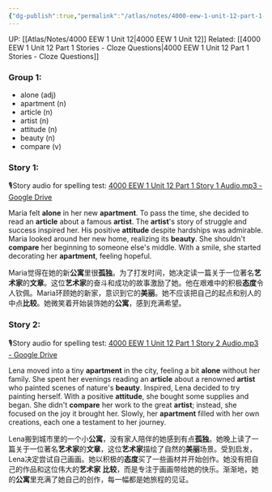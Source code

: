 ```yaml
---
{"dg-publish":true,"permalink":"/atlas/notes/4000-eew-1-unit-12-part-1-stories/"}
---
```


UP: [[Atlas/Notes/4000 EEW 1 Unit 12\|4000 EEW 1 Unit 12]]
Related: [[4000 EEW 1 Unit 12 Part 1 Stories - Cloze Questions\|4000 EEW 1 Unit 12 Part 1 Stories - Cloze Questions]]
### Group 1:

- alone (adj)
- apartment (n)
- article (n)
- artist (n)
- attitude (n)
- beauty (n)
- compare (v)

### Story 1:
🎙️Story audio for spelling test: [4000 EEW 1 Unit 12 Part 1 Story 1 Audio.mp3 - Google Drive](https://drive.google.com/file/d/1Se9mWDD36nIV0L8a9oAgWBAT88mpPJky/view?usp=drive_link)

Maria felt **alone** in her new **apartment**. To pass the time, she decided to read an **article** about a famous **artist**. The **artist**'s story of struggle and success inspired her. His positive **attitude** despite hardships was admirable. Maria looked around her new home, realizing its **beauty**. She shouldn't **compare** her beginning to someone else's middle. With a smile, she started decorating her **apartment**, feeling hopeful.

Maria觉得在她的新**公寓**里很**孤独**。为了打发时间，她决定读一篇关于一位著名**艺术家**的**文章**。这位**艺术家**的奋斗和成功的故事激励了她。他在艰难中的积极**态度**令人钦佩。Maria环顾她的新家，意识到它的**美丽**。她不应该把自己的起点和别人的中点**比较**。她微笑着开始装饰她的**公寓**，感到充满希望。

### Story 2:
🎙️Story audio for spelling test: [4000 EEW 1 Unit 12 Part 1 Story 2 Audio.mp3 - Google Drive](https://drive.google.com/file/d/1jvmP2bo8jdgRWS0Qs0kbaf-Ve44qwGFC/view?usp=drive_link)

Lena moved into a tiny **apartment** in the city, feeling a bit **alone** without her family. She spent her evenings reading an **article** about a renowned **artist** who painted scenes of nature's **beauty**. Inspired, Lena decided to try painting herself. With a positive **attitude**, she bought some supplies and began. She didn't **compare** her work to the great **artist**; instead, she focused on the joy it brought her. Slowly, her **apartment** filled with her own creations, each one a testament to her journey.

Lena搬到城市里的一个小**公寓**，没有家人陪伴的她感到有点**孤独**。她晚上读了一篇关于一位著名**艺术家**的**文章**，这位**艺术家**描绘了自然的**美丽**场景。受到启发，Lena决定尝试自己画画。她以积极的**态度**买了一些画材并开始创作。她没有把自己的作品和这位伟大的**艺术家** **比较**，而是专注于画画带给她的快乐。渐渐地，她的**公寓**里充满了她自己的创作，每一幅都是她旅程的见证。
